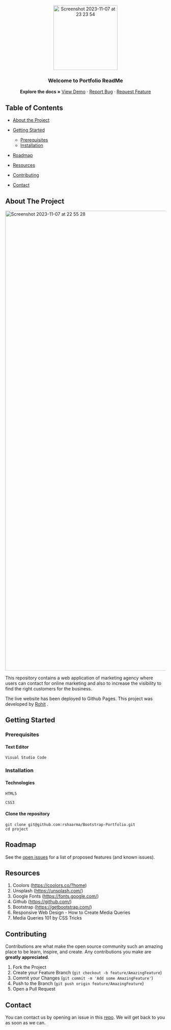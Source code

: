 <br />
<p align="center">
  <a href="https://github.com/rshaarma/Bootstrap-Portfolio">
  <img width="202" alt="Screenshot 2023-11-07 at 23 23 54" src="https://github.com/rshaarma/rsdev-portfolio/assets/64362564/876805c9-698b-47a2-99fb-9e3f87e5e47f">
  </a>

  <h3 align="center">Welcome to Portfolio ReadMe</h3>

  <p align="center">
    <strong>Explore the docs »</strong>
    <a href="https://rshaarma.github.io/Bootstrap-Portfolio/">View Demo</a>
    ·
    <a href="https://github.com/rshaarma/Bootstrap-Portfolio/issues">Report Bug</a>
    ·
    <a href="https://github.com/rshaarma/Bootstrap-Portfolio/issues">Request Feature</a>
  </p>
</p>

<!-- TABLE OF CONTENTS -->

## Table of Contents

- [About the Project](#about-the-project)

- [Getting Started](#getting-started)

  - [Prerequisites](#prerequisites)
  - [Installation](#installation)

- [Roadmap](#roadmap)
- [Resources](#resources)
- [Contributing](#contributing)
- [Contact](#contact)

## About The Project

<img width="1439" alt="Screenshot 2023-11-07 at 22 55 28" src="https://github.com/rshaarma/portfolio/assets/64362564/a3480397-46fd-48ac-b0bb-9e124afc386a">

This repository contains a web application of marketing agency where users can contact for online marketing and also to increase the visibility to find the right customers for the business.

The live website has been deployed to
Github Pages. This project was developed by [Rohit](https://github.com/rshaarma) .

## Getting Started

### Prerequisites

#### Text Editor

```shell
Visual Studio Code
```

### Installation

#### Technologies

```shell
HTML5
```

```shell
CSS3
```

#### Clone the repository

```shell
git clone git@github.com:rshaarma/Bootstrap-Portfolio.git
cd project
```

<!-- ROADMAP -->

## Roadmap

See the [open issues](https://github.com/rshaarma/Bootstrap-Portfolio/issues) for a list of proposed features (and known issues).

## Resources

1. Coolors (https://coolors.co/?home)
2. Unsplash (https://unsplash.com/)
3. Google Fonts (https://fonts.google.com/)
4. Github (https://github.com/)
5. Bootstrap (https://getbootstrap.com/)
6. Responsive Web Design - How to Create Media Queries
7. Media Queries 101 by CSS Tricks
<!-- CONTRIBUTING -->

## Contributing

Contributions are what make the open source community such an amazing place to be learn, inspire, and create. Any contributions you make are **greatly appreciated**.

1. Fork the Project
2. Create your Feature Branch (`git checkout -b feature/AmazingFeature`)
3. Commit your Changes (`git commit -m 'Add some AmazingFeature'`)
4. Push to the Branch (`git push origin feature/AmazingFeature`)
5. Open a Pull Request

## Contact

You can contact us by opening an issue in this [repo](https://github.com/rshaarma/Bootstrap-Portfolio/issues). We will get back to you as soon as we can.
